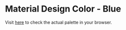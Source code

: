 Material Design Color - Blue
==========
Visit [here](http://sipapp.io/p/?id=10314) to check the actual palette in your browser.